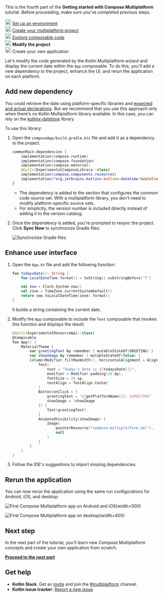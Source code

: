[//]: # (title: Modify the project)
<microformat>
   <p>This is the fourth part of the <strong>Getting started with Compose Multiplatform</strong> tutorial. Before proceeding, make sure you've completed previous steps.</p>
   <p><img src="icon-1-done.svg" width="20" alt="First step"/> <a href="compose-multiplatform-setup.md">Set up an environment</a><br/>
       <img src="icon-2-done.svg" width="20" alt="Second step"/> <a href="compose-multiplatform-create-first-app.md">Create your multiplatform project</a><br/>
       <img src="icon-3-done.svg" width="20" alt="Third step"/> <a href="compose-multiplatform-explore-composables.md">Explore composable code</a><br/>
       <img src="icon-4.svg" width="20" alt="Fourth step"/> <strong>Modify the project</strong><br/>
      <img src="icon-5-todo.svg" width="20" alt="Fifth step"/> Create your own application<br/>
  </p>
</microformat>

Let's modify the code generated by the Kotlin Multiplatform wizard and display the current date within the `App`
composable. To do this, you'll add a new dependency to the project, enhance the UI, and rerun the application on each
platform.

## Add new dependency

You could retrieve the date using platform-specific libraries
and [expected and actual declarations](https://kotlinlang.org/docs/multiplatform-expect-actual.html). But we recommend that you use this approach only
when there's no Kotlin Multiplatform library available. In this case, you can rely on
the [kotlinx-datetime](https://github.com/Kotlin/kotlinx-datetime) library.

To use this library:

1. Open the `composeApp/build.gradle.kts` file and add it as a dependency to the project.

   ```kotlin
   commonMain.dependencies {
       implementation(compose.runtime)
       implementation(compose.foundation)
       implementation(compose.material)
       @OptIn(ExperimentalComposeLibrary::class)
       implementation(compose.components.resources)
       implementation("org.jetbrains.kotlinx:kotlinx-datetime:%dateTimeVersion%")
   }
   ```

   * The dependency is added to the section that configures the common code source set. With a multiplatform library, you
     don't need to modify platform-specific source sets.
   * For simplicity, the version number is included directly instead of adding it to the version catalog.

2. Once the dependency is added, you're prompted to resync the project. Click **Sync Now** to synchronize Gradle files:

   ![Synchronize Gradle files](gradle-sync.png)

## Enhance user interface

1. Open the `App.kt` file and add the following function:

   ```kotlin
   fun todaysDate(): String {
       fun LocalDateTime.format() = toString().substringBefore('T')

       val now = Clock.System.now()
       val zone = TimeZone.currentSystemDefault()
       return now.toLocalDateTime(zone).format()
   }
   ```

   It builds a string containing the current date.

2. Modify the `App` composable to include the `Text` composable that invokes this function and displays the result:

   ```kotlin
   @OptIn(ExperimentalResourceApi::class)
   @Composable
   fun App() {
       MaterialTheme {
           var greetingText by remember { mutableStateOf(GREETING) }
           var showImage by remember { mutableStateOf(false) }
           Column(Modifier.fillMaxWidth(), horizontalAlignment = Alignment.CenterHorizontally) {
               Text(
                   text = "Today's date is ${todaysDate()}",
                   modifier = Modifier.padding(20.dp),
                   fontSize = 24.sp,
                   textAlign = TextAlign.Center
               )
               Button(onClick = {
                   greetingText = "${getPlatformName()}: $GREETING"
                   showImage = !showImage
               }) {
                   Text(greetingText)
               }
               AnimatedVisibility(showImage) {
                   Image(
                       painterResource("compose-multiplatform.xml"),
                       null
                   )
               }
           }
       }
   }
   ```

3. Follow the IDE's suggestions to import missing dependencies.

## Rerun the application

You can now rerun the application using the same run configurations for Android, iOS,
and desktop:

![First Compose Multiplatform app on Android and iOS](first-compose-project-on-android-ios-2.png){width=500}

![First Compose Multiplatform app on desktop](first-compose-project-on-desktop-2.png){width=400}

## Next step

In the next part of the tutorial, you'll learn new Compose Multiplatform concepts and create your own application from
scratch.

**[Proceed to the next part](compose-multiplatform-new-project.md)**

## Get help

* **Kotlin Slack**. Get an [invite](https://surveys.jetbrains.com/s3/kotlin-slack-sign-up) and join
  the [#multiplatform](https://kotlinlang.slack.com/archives/C3PQML5NU) channel.
* **Kotlin issue tracker**. [Report a new issue](https://youtrack.jetbrains.com/newIssue?project=KT).
